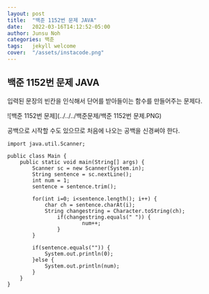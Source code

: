 ```yaml
---
layout: post
title:  "백준 1152번 문제 JAVA"
date:   2022-03-16T14:12:52-05:00
author: Junsu Noh
categories: 백준
tags:	jekyll welcome
cover:  "/assets/instacode.png" 
---
```


## 백준 1152번 문제 JAVA



입력된 문장의 빈칸을 인식해서 단어를 받아들이는 함수를 만들어주는 문제다.



![백준 1152번 문제](../../../백준문제/백준 1152번 문제.PNG)



공백으로 시작할 수도 있으므로 처음에 나오는 공백을 신경써야 한다.







```
import java.util.Scanner;

public class Main {
	public static void main(String[] args) {
		Scanner sc = new Scanner(System.in);
		String sentence = sc.nextLine();
		int num = 1;
		sentence = sentence.trim();
		
		for(int i=0; i<sentence.length(); i++) {
			char ch = sentence.charAt(i);
			String changestring = Character.toString(ch);
				if(changestring.equals(" ")) {
						num++;
				}
		}
		
		if(sentence.equals("")) {
			System.out.println(0);
		}else {
			System.out.println(num);
		}
	}
}
```

